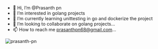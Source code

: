 - 👋 Hi, I’m @Prasanth pn
- 👀 I’m interested in golang projects
- 🌱 I’m currently learning unittesting in go and dockerize the project
- 💞️ I’m looking to collaborate on  golang projects...
- 📫 How to reach me prasanthpn68@gmail.com...
<p align="left"> <img src="https://komarev.com/ghpvc/?username=prasanth-pn&label=Profile%20views&color=0e75b6&style=flat" alt="prasanth-pn" /> </p>
<!---
prasanth-pn/prasanth-pn is a ✨ special ✨ repository because its `README.md` (this file) appears on your GitHub profile.
You can click the Preview link to take a look at your changes.
--->

